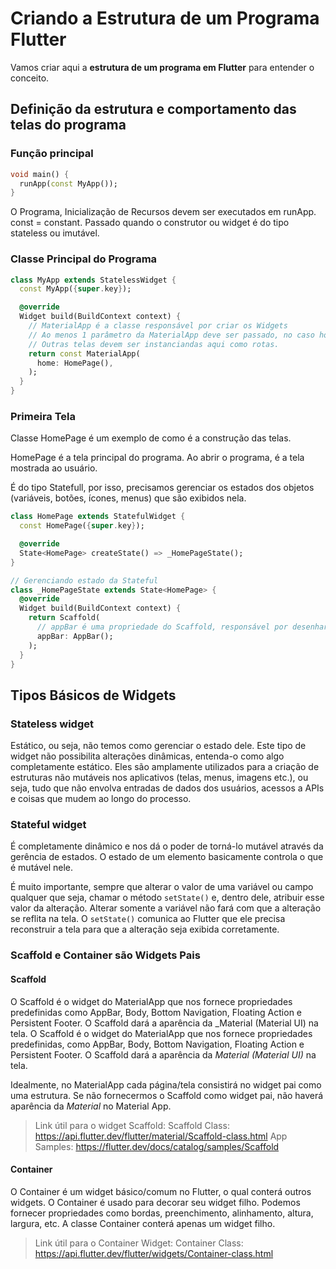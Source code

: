 # Criando a Estrutura de um Programa Flutter

Vamos criar aqui a __estrutura de um programa em Flutter__ para entender o conceito.

## Definição da estrutura e comportamento das telas do programa

### Função principal

``` Dart
void main() {
  runApp(const MyApp());
}
```

O Programa, Inicialização de Recursos devem ser executados em runApp.
const = constant. Passado quando o construtor ou widget é do tipo stateless ou imutável.

### Classe Principal do Programa

``` DART
class MyApp extends StatelessWidget {
  const MyApp({super.key});

  @override
  Widget build(BuildContext context) {
    // MaterialApp é a classe responsável por criar os Widgets
    // Ao menos 1 parâmetro da MaterialApp deve ser passado, no caso home, que é tela principal.
    // Outras telas devem ser instanciandas aqui como rotas.
    return const MaterialApp(
      home: HomePage(),
    );
  }
}
```

### Primeira Tela

Classe HomePage é um exemplo de como é a construção das telas.

HomePage é a tela principal do programa. Ao abrir o programa, é a tela mostrada ao usuário.

É do tipo Statefull, por isso, precisamos gerenciar os estados dos objetos (variáveis, botões, ícones, menus) que são exibidos nela.

``` Dart
class HomePage extends StatefulWidget {
  const HomePage({super.key});

  @override
  State<HomePage> createState() => _HomePageState();
}

// Gerenciando estado da Stateful
class _HomePageState extends State<HomePage> {
  @override
  Widget build(BuildContext context) {
    return Scaffold(
      // appBar é uma propriedade do Scaffold, responsável por desenhar uma barra na parte superior do widget. A o método AppBar() pode ser passado, pois ele já preenche os pré-requisitos do appBar 
      appBar: AppBar();
    );
  }
}
```

## Tipos Básicos de Widgets

### Stateless widget

Estático, ou seja, não temos como gerenciar o estado dele.
Este tipo de widget não possibilita alterações dinâmicas, entenda-o como algo completamente estático. Eles são amplamente utilizados para a criação de estruturas não mutáveis nos aplicativos (telas, menus, imagens etc.), ou seja, tudo que não envolva entradas de dados dos usuários, acessos a APIs e coisas que mudem ao longo do processo.

### Stateful widget

É completamente dinâmico e nos dá o poder de torná-lo mutável através da gerência de estados. O estado de um elemento basicamente controla o que é mutável nele.

É muito importante, sempre que alterar o valor de uma variável ou campo qualquer que seja, chamar o método ``setState()`` e, dentro dele, atribuir esse valor da alteração. Alterar somente a variável não fará com que a alteração se reflita na tela. O ``setState()`` comunica ao Flutter que ele precisa reconstruir a tela para que a alteração seja exibida corretamente.

### Scaffold e Container são Widgets Pais

#### Scaffold

O Scaffold é o widget do MaterialApp que nos fornece propriedades predefinidas como AppBar, Body, Bottom Navigation, Floating Action e Persistent Footer. O Scaffold dará a aparência da _Material (Material UI) na tela.
O Scaffold é o widget do MaterialApp que nos fornece propriedades predefinidas, como AppBar, Body, Bottom Navigation, Floating Action e Persistent Footer. O Scaffold dará a aparência da _Material (Material UI)_ na tela.

Idealmente, no MaterialApp cada página/tela consistirá no widget pai como uma estrutura. Se não fornecermos o Scaffold como widget pai, não haverá aparência da _Material_ no Material App.

> Link útil para o widget Scaffold:
> Scaffold Class: <https://api.flutter.dev/flutter/material/Scaffold-class.html>
> App Samples: <https://flutter.dev/docs/catalog/samples/Scaffold>

#### Container

O Container é um widget básico/comum no Flutter, o qual conterá outros widgets. O Container é usado para decorar seu widget filho. Podemos fornecer propriedades como bordas, preenchimento, alinhamento, altura, largura, etc. A classe Container conterá apenas um widget filho.

> Link útil para o Container Widget:
> Container Class: <https://api.flutter.dev/flutter/widgets/Container-class.html>
